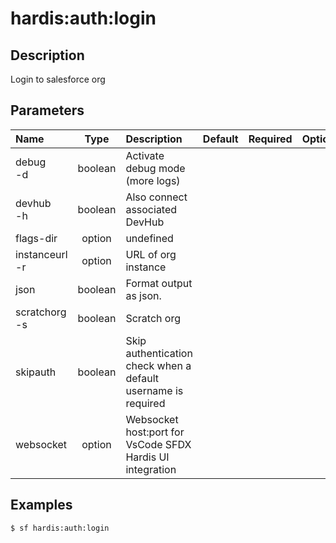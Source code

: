 <!-- This file has been generated with command 'sf hardis:doc:plugin:generate'. Please do not update it manually or it may be overwritten -->
# hardis:auth:login

## Description

Login to salesforce org

## Parameters

|Name|Type|Description|Default|Required|Options|
|:---|:--:|:----------|:-----:|:------:|:-----:|
|debug<br/>-d|boolean|Activate debug mode (more logs)||||
|devhub<br/>-h|boolean|Also connect associated DevHub||||
|flags-dir|option|undefined||||
|instanceurl<br/>-r|option|URL of org instance||||
|json|boolean|Format output as json.||||
|scratchorg<br/>-s|boolean|Scratch org||||
|skipauth|boolean|Skip authentication check when a default username is required||||
|websocket|option|Websocket host:port for VsCode SFDX Hardis UI integration||||

## Examples

```shell
$ sf hardis:auth:login
```


